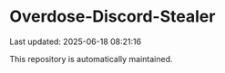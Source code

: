 # Overdose-Discord-Stealer

Last updated: 2025-06-18 08:21:16

This repository is automatically maintained.
